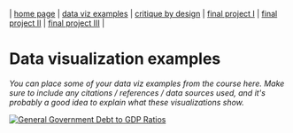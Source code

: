 | [home page](https://cmustudent.github.io/tswd-portfolio-templates/) | [data viz examples](dataviz-examples) | [critique by design](critique-by-design) | [final project I](final-project-part-one) | [final project II](final-project-part-two) | [final project III](final-project-part-three) |

# Data visualization examples
_You can place some of your data viz examples from the course here.  Make sure to include any citations / references / data sources used, and it's probably a good idea to explain what these visualizations show._
            

<div class='tableauPlaceholder' id='viz1737931113910' style='position: relative'><noscript><a href='#'><img alt='General Government Debt to GDP Ratios ' src='https:&#47;&#47;public.tableau.com&#47;static&#47;images&#47;Ge&#47;GeneralGovernmentDebttoGDPRatios&#47;Sheet1&#47;1_rss.png' style='border: none' /></a></noscript><object class='tableauViz'  style='display:none;'><param name='host_url' value='https%3A%2F%2Fpublic.tableau.com%2F' /> <param name='embed_code_version' value='3' /> <param name='site_root' value='' /><param name='name' value='GeneralGovernmentDebttoGDPRatios&#47;Sheet1' /><param name='tabs' value='no' /><param name='toolbar' value='yes' /><param name='static_image' value='https:&#47;&#47;public.tableau.com&#47;static&#47;images&#47;Ge&#47;GeneralGovernmentDebttoGDPRatios&#47;Sheet1&#47;1.png' /> <param name='animate_transition' value='yes' /><param name='display_static_image' value='yes' /><param name='display_spinner' value='yes' /><param name='display_overlay' value='yes' /><param name='display_count' value='yes' /><param name='language' value='zh-CN' /></object></div>
<script type='text/javascript'>
            var divElement = document.getElementById('viz1737931113910');
            var vizElement = divElement.getElementsByTagName('object')[0];
            vizElement.style.width='100%';vizElement.style.height=(divElement.offsetWidth*0.75)+'px';
            var scriptElement = document.createElement('script');
            scriptElement.src = 'https://public.tableau.com/javascripts/api/viz_v1.js';
            vizElement.parentNode.insertBefore(scriptElement, vizElement);
</script>
